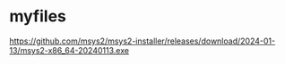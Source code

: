 # myfiles

https://github.com/msys2/msys2-installer/releases/download/2024-01-13/msys2-x86_64-20240113.exe
